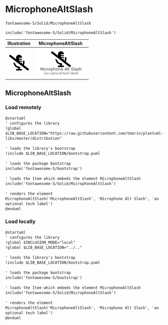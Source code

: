 # MicrophoneAltSlash


```text
fontawesome-5/Solid/MicrophoneAltSlash
```

```text
include('fontawesome-5/Solid/MicrophoneAltSlash')
```



| Illustration | MicrophoneAltSlash |
| :---: | :---: |
| ![illustration for Illustration](../../fontawesome-5/Solid/MicrophoneAltSlash.png) | ![illustration for MicrophoneAltSlash](../../fontawesome-5/Solid/MicrophoneAltSlash.Local.png) |




## MicrophoneAltSlash

### Load remotely
```plantuml
@startuml
' configures the library
!global $LIB_BASE_LOCATION="https://raw.githubusercontent.com/tmorin/plantuml-libs/master/distribution"

' loads the library's bootstrap
!include $LIB_BASE_LOCATION/bootstrap.puml

' loads the package bootstrap
include('fontawesome-5/bootstrap')

' loads the Item which embeds the element MicrophoneAltSlash
include('fontawesome-5/Solid/MicrophoneAltSlash')

' renders the element
MicrophoneAltSlash('MicrophoneAltSlash', 'Microphone Alt Slash', 'an optional tech label')
@enduml
```

### Load locally
```plantuml
@startuml
' configures the library
!global $INCLUSION_MODE="local"
!global $LIB_BASE_LOCATION="../.."

' loads the library's bootstrap
!include $LIB_BASE_LOCATION/bootstrap.puml

' loads the package bootstrap
include('fontawesome-5/bootstrap')

' loads the Item which embeds the element MicrophoneAltSlash
include('fontawesome-5/Solid/MicrophoneAltSlash')

' renders the element
MicrophoneAltSlash('MicrophoneAltSlash', 'Microphone Alt Slash', 'an optional tech label')
@enduml
```

